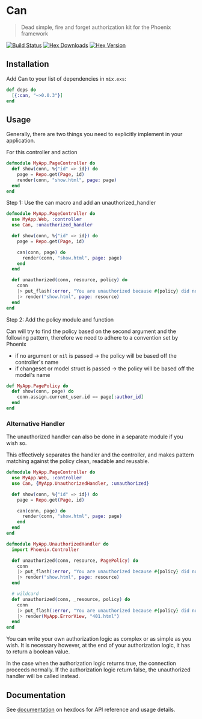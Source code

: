 # Can
> Dead simple, fire and forget authorization kit for the Phoenix framework

[![Build Status](https://semaphoreci.com/api/v1/imranismail/can/branches/master/badge.svg)](https://semaphoreci.com/imranismail/can)
[![Hex Downloads](https://img.shields.io/hexpm/dt/can.svg)](https://hex.pm/packages/can)
[![Hex Version](https://img.shields.io/hexpm/v/can.svg)](https://hex.pm/packages/can)

## Installation
Add Can to your list of dependencies in `mix.exs`:

```elixir
def deps do
  [{:can, "~>0.0.3"}]
end
```

## Usage
Generally, there are two things you need to explicitly implement in your application.

For this controller and action

```elixir
defmodule MyApp.PageController do
  def show(conn, %{"id" => id}) do
    page = Repo.get(Page, id)
    render(conn, "show.html", page: page)
  end
end
```

Step 1: Use the can macro and add an unauthorized_handler

```elixir
defmodule MyApp.PageController do
  use MyApp.Web, :controller
  use Can, :unauthorized_handler

  def show(conn, %{"id" => id}) do
    page = Repo.get(Page, id)

    can(conn, page) do
      render(conn, "show.html", page: page)
    end
  end

  def unauthorized(conn, resource, policy) do
    conn
    |> put_flash(:error, "You are unauthorized because #{policy} did not return true for author id #{resource[:author_id]}")
    |> render("show.html", page: resource)
  end
end
```

Step 2: Add the policy module and function

Can will try to find the policy based on the second argument and the following pattern, therefore we need to adhere
to a convention set by Phoenix

- if no argument or `nil` is passed -> the policy will be based off the controller's name
- if changeset or model struct is passed -> the policy will be based off the model's name

```elixir
def MyApp.PagePolicy do
  def show(conn, page) do
    conn.assign.current_user.id == page[:author_id]
  end
end
```

### Alternative Handler

The unauthorized handler can also be done in a separate module if you wish so.

This effectively separates the handler and the controller, and makes pattern matching against the policy clean, readable and reusable.

```elixir
defmodule MyApp.PageController do
  use MyApp.Web, :controller
  use Can, {MyApp.UnauthorizedHandler, :unauthorized}

  def show(conn, %{"id" => id}) do
    page = Repo.get(Page, id)

    can(conn, page) do
      render(conn, "show.html", page: page)
    end
  end
end

defmodule MyApp.UnauthorizedHandler do
  import Phoenix.Controller

  def unauthorized(conn, resource, PagePolicy) do
    conn
    |> put_flash(:error, "You are unauthorized because #{policy} did not return true for author id #{resource[:author_id]}")
    |> render("show.html", page: resource)
  end

  # wildcard
  def unauthorized(conn, _resource, policy) do
    conn
    |> put_flash(:error, "You are unauthorized because #{policy} did not return true")
    |> render(MyApp.ErrorView, "401.html")
  end
end
```

You can write your own authorization logic as complex or as simple as you wish. It is necessary however, at the end of your authorization logic, it has to return a boolean value.

In the case when the authorization logic returns true, the connection proceeds normally. If the authorization logic return false, the unauthorized handler will be called instead.

## Documentation
See [documentation](http://hexdocs.pm/can/) on hexdocs for API reference and usage details.
